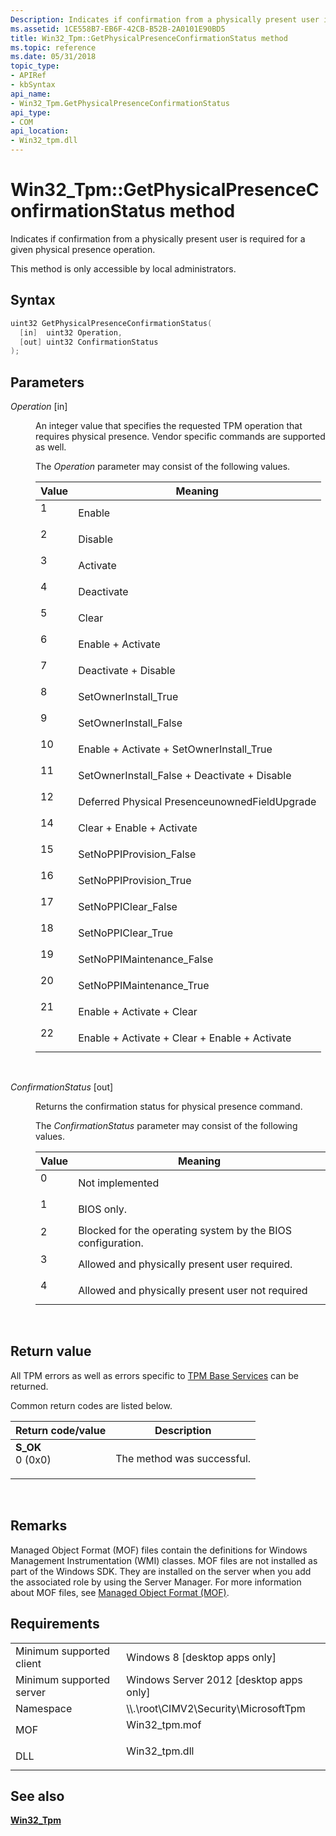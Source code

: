 ```yaml
---
Description: Indicates if confirmation from a physically present user is required for a given physical presence operation.
ms.assetid: 1CE558B7-EB6F-42CB-B52B-2A0101E90BD5
title: Win32_Tpm::GetPhysicalPresenceConfirmationStatus method
ms.topic: reference
ms.date: 05/31/2018
topic_type: 
- APIRef
- kbSyntax
api_name: 
- Win32_Tpm.GetPhysicalPresenceConfirmationStatus
api_type: 
- COM
api_location: 
- Win32_tpm.dll
---
```


# Win32\_Tpm::GetPhysicalPresenceConfirmationStatus method

Indicates if confirmation from a physically present user is required for a given physical presence operation.

This method is only accessible by local administrators.

## Syntax


```C++
uint32 GetPhysicalPresenceConfirmationStatus(
  [in]  uint32 Operation,
  [out] uint32 ConfirmationStatus
);
```



## Parameters

<dl> <dt>

*Operation* \[in\]
</dt> <dd>

An integer value that specifies the requested TPM operation that requires physical presence. Vendor specific commands are supported as well.

The *Operation* parameter may consist of the following values.



| Value                                                                                                                               | Meaning                                                  |
|-------------------------------------------------------------------------------------------------------------------------------------|----------------------------------------------------------|
| <dl> <dt>1</dt> </dl>                                                        | Enable<br/>                                        |
| <dl> <dt>2</dt> </dl>                                                        | Disable<br/>                                       |
| <dl> <dt>3</dt> </dl>                                                        | Activate<br/>                                      |
| <dl> <dt>4</dt> </dl>                                                        | Deactivate<br/>                                    |
| <dl> <dt>5</dt> </dl>                                                        | Clear<br/>                                         |
| <dl> <dt>6</dt> </dl>                                                        | Enable + Activate<br/>                             |
| <dl> <dt>7</dt> </dl>                                                        | Deactivate + Disable<br/>                          |
| <dl> <dt>8</dt> </dl>                                                        | SetOwnerInstall\_True<br/>                         |
| <dl> <dt>9</dt> </dl>                                                        | SetOwnerInstall\_False<br/>                        |
| <dl> <dt>10</dt> </dl>                                                       | Enable + Activate + SetOwnerInstall\_True<br/>     |
| <dl> <dt>11</dt> </dl>                                                       | SetOwnerInstall\_False + Deactivate + Disable<br/> |
| <dl> <dt></dt> <dt>12</dt> </dl> | Deferred Physical PresenceunownedFieldUpgrade<br/> |
| <dl> <dt></dt> <dt>14</dt> </dl> | Clear + Enable + Activate<br/>                     |
| <dl> <dt>15</dt> </dl>                                                       | SetNoPPIProvision\_False<br/>                      |
| <dl> <dt>16</dt> </dl>                                                       | SetNoPPIProvision\_True<br/>                       |
| <dl> <dt>17</dt> </dl>                                                       | SetNoPPIClear\_False<br/>                          |
| <dl> <dt>18</dt> </dl>                                                       | SetNoPPIClear\_True<br/>                           |
| <dl> <dt>19</dt> </dl>                                                       | SetNoPPIMaintenance\_False<br/>                    |
| <dl> <dt>20</dt> </dl>                                                       | SetNoPPIMaintenance\_True<br/>                     |
| <dl> <dt>21</dt> </dl>                                                       | Enable + Activate + Clear<br/>                     |
| <dl> <dt>22</dt> </dl>                                                       | Enable + Activate + Clear + Enable + Activate<br/> |



 

</dd> <dt>

*ConfirmationStatus* \[out\]
</dt> <dd>

Returns the confirmation status for physical presence command.

The *ConfirmationStatus* parameter may consist of the following values.



| Value                                                                        | Meaning                                                                |
|------------------------------------------------------------------------------|------------------------------------------------------------------------|
| <dl> <dt>0</dt> </dl> | Not implemented<br/>                                             |
| <dl> <dt>1</dt> </dl> | BIOS only.<br/>                                                  |
| <dl> <dt>2</dt> </dl> | Blocked for the operating system by the BIOS configuration.<br/> |
| <dl> <dt>3</dt> </dl> | Allowed and physically present user required.<br/>               |
| <dl> <dt>4</dt> </dl> | Allowed and physically present user not required<br/>            |



 

</dd> </dl>

## Return value

All TPM errors as well as errors specific to [TPM Base Services](https://msdn.microsoft.com/library/Aa446795(v=VS.85).aspx) can be returned.

Common return codes are listed below.



| Return code/value                                                                                                                                 | Description                           |
|---------------------------------------------------------------------------------------------------------------------------------------------------|---------------------------------------|
| <dl> <dt>**S\_OK**</dt> <dt>0 (0x0)</dt> </dl> | The method was successful.<br/> |



 

## Remarks

Managed Object Format (MOF) files contain the definitions for Windows Management Instrumentation (WMI) classes. MOF files are not installed as part of the Windows SDK. They are installed on the server when you add the associated role by using the Server Manager. For more information about MOF files, see [Managed Object Format (MOF)](https://msdn.microsoft.com/library/Aa823192(v=VS.85).aspx).

## Requirements



|                                     |                                                                                           |
|-------------------------------------|-------------------------------------------------------------------------------------------|
| Minimum supported client<br/> | Windows 8 \[desktop apps only\]<br/>                                                |
| Minimum supported server<br/> | Windows Server 2012 \[desktop apps only\]<br/>                                      |
| Namespace<br/>                | \\\\.\\root\\CIMV2\\Security\\MicrosoftTpm<br/>                                     |
| MOF<br/>                      | <dl> <dt>Win32\_tpm.mof</dt> </dl> |
| DLL<br/>                      | <dl> <dt>Win32\_tpm.dll</dt> </dl> |



## See also

<dl> <dt>

[**Win32\_Tpm**](win32-tpm.md)
</dt> </dl>

 

 




